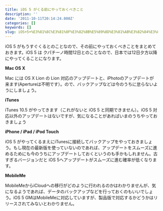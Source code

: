 ```yaml
---
title: iOS 5 がくる前にやっておくべきこと
description: ''
date: '2011-10-11T20:14:24.000Z'
categories: []
keywords: []
slug: iOS+5+%E3%81%8C%E3%81%8F%E3%82%8B%E5%89%8D%E3%81%AB%E3%82%84%E3%81%A3%E3%81%A6%E3%81%8A%E3%81%8F%E3%81%B9%E3%81%8D%E3%81%93%E3%81%A8
---
```

iOS 5 がもうすぐくるとのことなので、その前にやっておくべきことをまとめておきます。iOS 5 は クパチーノ時間12日とのことなので、日本では12日夕方以降にやってくることになります。

**Mac OS X**

Mac には OS X Lion の Lion 対応のアップデートと、iPhotoのアップデートが来ます(Apertureは不明です）。ので、バックアップなどは今のうちに怠らないようにしましょう。

**iTunes**

iTunes 10.5 がやってきます（これがないと iOS 5 と同期できません）。iOS 5 対応以外のアップデートはないですが、気になることがあればいまのうちやっておきましょう

**iPhone / iPad / iPod Touch**

iOS 5 がやってくるまえにiTunesに接続してバックアップをやっておきましょう。もし現在の最新版を使っていないのであれば、アップデートをスムーズに進めるためにも今のうちにアップデートしておくというのも手かもしれません。古すぎるバージョンだと iOS 5へアップデートがスムーズに進む確率が低くなります。

**MobileMe**

MobileMeからiCloudへの移行がどのように行われるのかはわかりませんが、気になるようであれば、データのバックアップなどを行っておくのもいいでしょう。iOS 5 GMはMobileMeに対応していますが、製品版で対応するかどうかはリリースされてみないとわかりません。